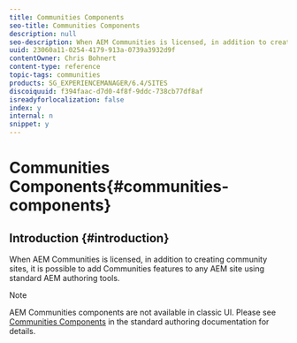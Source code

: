 ```yaml
---
title: Communities Components
seo-title: Communities Components
description: null
seo-description: When AEM Communities is licensed, in addition to creating community sites, it is possible to add Communities features to any AEM site using standard AEM authoring tools.
uuid: 23060a11-0254-4179-913a-0739a3932d9f
contentOwner: Chris Bohnert
content-type: reference
topic-tags: communities
products: SG_EXPERIENCEMANAGER/6.4/SITES
discoiquuid: f394faac-d7d0-4f8f-9ddc-738cb77df8af
isreadyforlocalization: false
index: y
internal: n
snippet: y
---
```


# Communities Components{#communities-components}

## Introduction {#introduction}

When AEM Communities is licensed, in addition to creating community sites, it is possible to add Communities features to any AEM site using standard AEM authoring tools.

>[!NOTE]
>
>AEM Communities components are not available in classic UI. Please see [Communities Components](/content/help/en/experience-manager/6-4/communities/using/author-communities) in the standard authoring documentation for details.

